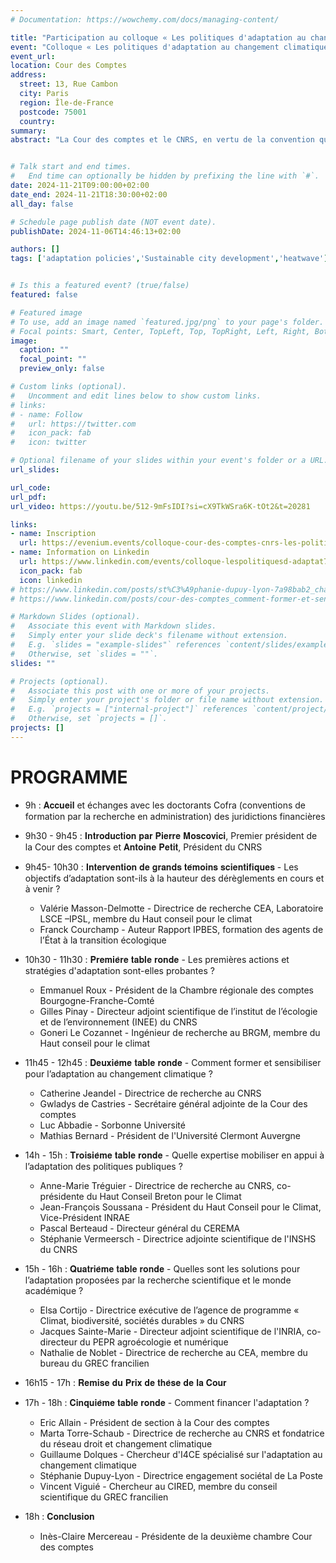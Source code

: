 ```yaml
---
# Documentation: https://wowchemy.com/docs/managing-content/

title: "Participation au colloque « Les politiques d'adaptation au changement climatique » de la Cour des Comptes"
event: "Colloque « Les politiques d'adaptation au changement climatique »"
event_url:
location: Cour des Comptes
address:
  street: 13, Rue Cambon
  city: Paris
  region: Île-de-France
  postcode: 75001
  country:
summary:  
abstract: "La Cour des comptes et le CNRS, en vertu de la convention qui les lie, ont le plaisir de vous inviter au colloque « Les politiques d'adaptation au changement climatique »"


# Talk start and end times.
#   End time can optionally be hidden by prefixing the line with `#`.
date: 2024-11-21T09:00:00+02:00
date_end: 2024-11-21T18:30:00+02:00
all_day: false

# Schedule page publish date (NOT event date).
publishDate: 2024-11-06T14:46:13+02:00

authors: []
tags: ['adaptation policies','Sustainable city development','heatwave']


# Is this a featured event? (true/false)
featured: false

# Featured image
# To use, add an image named `featured.jpg/png` to your page's folder. 
# Focal points: Smart, Center, TopLeft, Top, TopRight, Left, Right, BottomLeft, Bottom, BottomRight.
image:
  caption: ""
  focal_point: ""
  preview_only: false

# Custom links (optional).
#   Uncomment and edit lines below to show custom links.
# links:
# - name: Follow
#   url: https://twitter.com
#   icon_pack: fab
#   icon: twitter

# Optional filename of your slides within your event's folder or a URL.
url_slides:

url_code:
url_pdf:
url_video: https://youtu.be/512-9mFsIDI?si=cX9TkWSra6K-tOt2&t=20281

links:
- name: Inscription
  url: https://evenium.events/colloque-cour-des-comptes-cnrs-les-politiques-d-adaptation-au-c/accueil
- name: Information on Linkedin
  url: https://www.linkedin.com/events/colloque-lespolitiquesd-adaptat7259956651229646849/about/
  icon_pack: fab
  icon: linkedin
# https://www.linkedin.com/posts/st%C3%A9phanie-dupuy-lyon-7a98bab2_changementclimatique-responsable-rentable-activity-7265493722711109634-q7ra?utm_source=share&utm_medium=member_desktop
# https://www.linkedin.com/posts/cour-des-comptes_comment-former-et-sensibiliser-pour-ladaptation-activity-7266873363564826625-tKNB?utm_source=share&utm_medium=member_desktop

# Markdown Slides (optional).
#   Associate this event with Markdown slides.
#   Simply enter your slide deck's filename without extension.
#   E.g. `slides = "example-slides"` references `content/slides/example-slides.md`.
#   Otherwise, set `slides = ""`.
slides: ""

# Projects (optional).
#   Associate this post with one or more of your projects.
#   Simply enter your project's folder or file name without extension.
#   E.g. `projects = ["internal-project"]` references `content/project/deep-learning/index.md`.
#   Otherwise, set `projects = []`.
projects: []
---
```



# PROGRAMME

- 9h : 𝐀𝐜𝐜𝐮𝐞𝐢𝐥 et échanges avec les doctorants Cofra (conventions de formation par la recherche en administration) des juridictions financières

- 9h30 - 9h45 : 𝐈𝐧𝐭𝐫𝐨𝐝𝐮𝐜𝐭𝐢𝐨𝐧 𝐩𝐚𝐫 𝐏𝐢𝐞𝐫𝐫𝐞 𝐌𝐨𝐬𝐜𝐨𝐯𝐢𝐜𝐢, Premier président de la Cour des comptes et 𝐀𝐧𝐭𝐨𝐢𝐧𝐞 𝐏𝐞𝐭𝐢𝐭, Président du CNRS

- 9h45- 10h30 : 𝐈𝐧𝐭𝐞𝐫𝐯𝐞𝐧𝐭𝐢𝐨𝐧 𝐝𝐞 𝐠𝐫𝐚𝐧𝐝𝐬 𝐭𝐞́𝐦𝐨𝐢𝐧𝐬 𝐬𝐜𝐢𝐞𝐧𝐭𝐢𝐟𝐢𝐪𝐮𝐞𝐬 - Les objectifs d’adaptation sont-ils à la hauteur des dérèglements en cours et à venir ?
  - Valérie Masson-Delmotte - Directrice de recherche CEA, Laboratoire LSCE –IPSL, membre du Haut conseil pour le climat
  - Franck Courchamp - Auteur Rapport IPBES, formation des agents de l’État à la transition écologique

- 10h30 - 11h30 : 𝐏𝐫𝐞𝐦𝐢𝐞̀𝐫𝐞 𝐭𝐚𝐛𝐥𝐞 𝐫𝐨𝐧𝐝𝐞 - Les premières actions et stratégies d'adaptation sont-elles probantes ?
  - Emmanuel Roux - Président de la Chambre régionale des comptes Bourgogne-Franche-Comté
  - Gilles Pinay - Directeur adjoint scientifique de l’institut de l’écologie et de l’environnement (INEE) du CNRS
  - Goneri Le Cozannet - Ingénieur de recherche au BRGM, membre du Haut conseil pour le climat

- 11h45 - 12h45 : 𝐃𝐞𝐮𝐱𝐢𝐞̀𝐦𝐞 𝐭𝐚𝐛𝐥𝐞 𝐫𝐨𝐧𝐝𝐞 - Comment former et sensibiliser pour l’adaptation au changement climatique ?
  - Catherine Jeandel - Directrice de recherche au CNRS
  - Gwladys de Castries - Secrétaire général adjointe de la Cour des comptes
  - Luc Abbadie - Sorbonne Université
  - Mathias Bernard - Président de l'Université Clermont Auvergne

- 14h - 15h : 𝐓𝐫𝐨𝐢𝐬𝐢𝐞̀𝐦𝐞 𝐭𝐚𝐛𝐥𝐞 𝐫𝐨𝐧𝐝𝐞 - Quelle expertise mobiliser en appui à l’adaptation des politiques publiques ?
  - Anne-Marie Tréguier - Directrice de recherche au CNRS, co-présidente du Haut Conseil Breton pour le Climat
  - Jean-François Soussana - Président du Haut Conseil pour le Climat, Vice-Président INRAE
  - Pascal Berteaud - Directeur général du CEREMA
  - Stéphanie Vermeersch - Directrice adjointe scientifique de l'INSHS du CNRS

- 15h - 16h : 𝐐𝐮𝐚𝐭𝐫𝐢𝐞̀𝐦𝐞 𝐭𝐚𝐛𝐥𝐞 𝐫𝐨𝐧𝐝𝐞 - Quelles sont les solutions pour l’adaptation proposées par la recherche scientifique et le monde académique ?
  - Elsa Cortijo - Directrice exécutive de l’agence de programme « Climat, biodiversité, sociétés durables » du CNRS
  - Jacques Sainte-Marie - Directeur adjoint scientifique de l'INRIA, co-directeur du PEPR agroécologie et numérique
  - Nathalie de Noblet - Directrice de recherche au CEA, membre du bureau du GREC francilien

- 16h15 - 17h : 𝐑𝐞𝐦𝐢𝐬𝐞 𝐝𝐮 𝐏𝐫𝐢𝐱 𝐝𝐞 𝐭𝐡𝐞̀𝐬𝐞 𝐝𝐞 𝐥𝐚 𝐂𝐨𝐮𝐫

- 17h - 18h : 𝐂𝐢𝐧𝐪𝐮𝐢𝐞̀𝐦𝐞 𝐭𝐚𝐛𝐥𝐞 𝐫𝐨𝐧𝐝𝐞 - Comment financer l'adaptation ?
  - Eric Allain - Président de section à la Cour des comptes
  - Marta Torre-Schaub - Directrice de recherche au CNRS et fondatrice du réseau droit et changement climatique
  - Guillaume Dolques - Chercheur d'I4CE spécialisé sur l'adaptation au changement climatique
  - Stéphanie Dupuy-Lyon - Directrice engagement sociétal de La Poste
  - Vincent Viguié - Chercheur au CIRED, membre du conseil scientifique du GREC francilien

- 18h : 𝐂𝐨𝐧𝐜𝐥𝐮𝐬𝐢𝐨𝐧
  - Inès-Claire Mercereau - Présidente de la deuxième chambre Cour des comptes